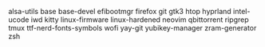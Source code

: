 alsa-utils
base
base-devel
efibootmgr
firefox
git
gtk3
htop
hyprland
intel-ucode
iwd
kitty
linux-firmware
linux-hardened
neovim
qbittorrent
ripgrep
tmux
ttf-nerd-fonts-symbols
wofi
yay-git
yubikey-manager
zram-generator
zsh
